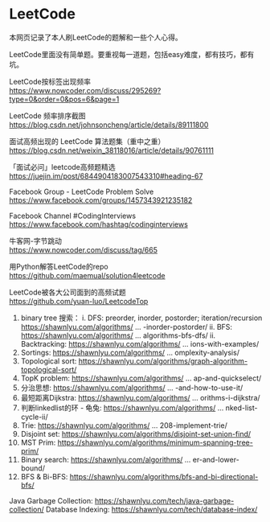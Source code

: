 # LeetCode

本网页记录了本人刷LeetCode的题解和一些个人心得。

LeetCode里面没有简单题。要重视每一道题，包括easy难度，都有技巧，都有坑。  

LeetCode按标签出现频率  
https://www.nowcoder.com/discuss/295269?type=0&order=0&pos=6&page=1

LeetCode 频率排序截图  
https://blog.csdn.net/johnsoncheng/article/details/89111800

面试高频出现的 LeetCode 算法题集（重中之重）  
https://blog.csdn.net/weixin_38118016/article/details/90761111

「面试必问」leetcode高频题精选  
https://juejin.im/post/6844904183007543310#heading-67

Facebook Group - LeetCode Problem Solve  
https://www.facebook.com/groups/1457343921235182

Facebook Channel #CodingInterviews  
https://www.facebook.com/hashtag/codinginterviews

牛客网-字节跳动  
https://www.nowcoder.com/discuss/tag/665

用Python解答LeetCode的repo  
https://github.com/maemual/solution4leetcode

LeetCode被各大公司面到的高频试题  
https://github.com/yuan-luo/LeetcodeTop



1. binary tree 搜索：    i.  DFS: preorder, inorder, postorder; iteration/recursion https://shawnlyu.com/algorithms/ ... -inorder-postorder/
    ii. BFS: https://shawnlyu.com/algorithms/ ... algorithms-bfs-dfs/
    ii. Backtracking: https://shawnlyu.com/algorithms/ ... ions-with-examples/
2. Sortings: https://shawnlyu.com/algorithms/ ... omplexity-analysis/
3. Topological sort: https://shawnlyu.com/algorithms/graph-algorithm-topological-sort/
4. TopK problem: https://shawnlyu.com/algorithms/ ... ap-and-quickselect/
5. 分治思想: https://shawnlyu.com/algorithms/ ... -and-how-to-use-it/
6. 最短距离Dijkstra: https://shawnlyu.com/algorithms/ ... orithms-i-dijkstra/
7. 判断linkedlist的环 - 龟兔: https://shawnlyu.com/algorithms/ ... nked-list-cycle-ii/
8. Trie: https://shawnlyu.com/algorithms/ ... 208-implement-trie/
9. Disjoint set: https://shawnlyu.com/algorithms/disjoint-set-union-find/
10. MST Prim: https://shawnlyu.com/algorithms/minimum-spanning-tree-prim/
11. Binary search: https://shawnlyu.com/algorithms/ ... er-and-lower-bound/
12. BFS & Bi-BFS: https://shawnlyu.com/algorithms/bfs-and-bi-directional-bfs/

Java Garbage Collection: https://shawnlyu.com/tech/java-garbage-collection/
Database Indexing: https://shawnlyu.com/tech/database-index/
